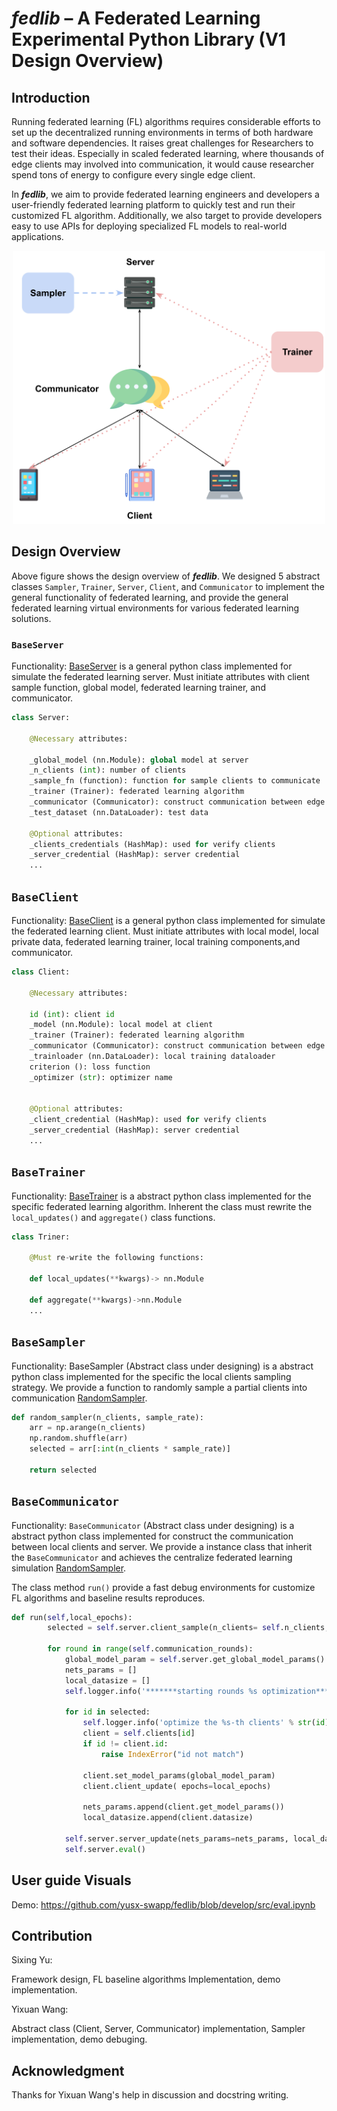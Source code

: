# ***fedlib* – A Federated Learning Experimental Python Library (V1 Design Overview)**

## **Introduction**

Running federated learning (FL) algorithms requires considerable efforts to set up the decentralized running environments in terms of both hardware and software dependencies.
It raises great challenges for Researchers to test their ideas. Especially in scaled federated learning, where thousands of edge clients may involved into communication, it would cause researcher spend tons of energy to configure every single edge client.

In ***fedlib***, we aim to provide federated learning engineers and developers a user-friendly federated learning platform to quickly test and run their customized FL algorithm. Additionally, we also target to provide developers easy to use APIs for deploying specialized FL models to real-world applications.

<!-- TODO: add image captions -->
<p align="center">
<img src="img/overview.svg" alt="design overview" width="500"/>
</p>

## **Design Overview**

Above figure shows the design overview of ***fedlib***. We designed 5 abstract classes `Sampler`, `Trainer`, `Server`, `Client`, and `Communicator` to implement the general functionality of federated learning, and provide the general federated learning virtual environments for various federated learning solutions.

### **`BaseServer`**

Functionality: [BaseServer](../src/fedlib/lib/server.py) is a general python class implemented for simulate the federated learning server.
Must initiate attributes with client sample function, global model, federated learning trainer, and communicator.


```Python
class Server:   
   
    @Necessary attributes:
   
    _global_model (nn.Module): global model at server
    _n_clients (int): number of clients
    _sample_fn (function): function for sample clients to communicate
    _trainer (Trainer): federated learning algorithm
    _communicator (Communicator): construct communication between edge and server
    _test_dataset (nn.DataLoader): test data

    @Optional attributes:
    _clients_credentials (HashMap): used for verify clients
    _server_credential (HashMap): server credential
    ...
```

## **`BaseClient`**

Functionality: [BaseClient](../src/fedlib/lib/client.py) is a general python class implemented for simulate the federated learning client.
Must initiate attributes with local model, local private data, federated learning trainer, local training components,and communicator.

```Python
class Client:   
   
    @Necessary attributes:
   
    id (int): client id
    _model (nn.Module): local model at client
    _trainer (Trainer): federated learning algorithm
    _communicator (Communicator): construct communication between edge and server
    _trainloader (nn.DataLoader): local training dataloader
    criterion (): loss function
    _optimizer (str): optimizer name


    @Optional attributes:
    _client_credential (HashMap): used for verify clients
    _server_credential (HashMap): server credential
    ...
```

## **`BaseTrainer`**

Functionality: [BaseTrainer](../src/fedlib/lib/algo/base/BaseTrainer.py) is a abstract python class implemented for the specific federated learning algorithm.
Inherent the class must rewrite the `local_updates()` and `aggregate()`  class functions.

```Python
class Triner:   
   
    @Must re-write the following functions:
   
    def local_updates(**kwargs)-> nn.Module
    
    def aggregate(**kwargs)->nn.Module
    ...
```

## **`BaseSampler`**

Functionality: BaseSampler (Abstract class under designing) is a abstract python class implemented for the specific the local clients sampling strategy.
We provide a function to randomly sample a partial clients into communication [RandomSampler](../src/fedlib/lib/sampler/random_sample.py).

```python
def random_sampler(n_clients, sample_rate):
    arr = np.arange(n_clients)
    np.random.shuffle(arr)
    selected = arr[:int(n_clients * sample_rate)]

    return selected
```

## **`BaseCommunicator`**

Functionality: `BaseCommunicator` (Abstract class under designing) is a abstract python class implemented for construct the communication between local clients and server.
We provide a instance class that inherit the `BaseCommunicator` and achieves the centralize federated learning simulation [RandomSampler](../src/fedlib/simulator/base/BaseSimulator.py).

The class method `run()` provide a fast debug environments for customize FL algorithms and baseline results reproduces.
```Python
def run(self,local_epochs):
        selected = self.server.client_sample(n_clients= self.n_clients, sample_rate=self.sample_rate)
        
        for round in range(self.communication_rounds):
            global_model_param = self.server.get_global_model_params()
            nets_params = []
            local_datasize = []
            self.logger.info('*******starting rounds %s optimization******' % str(round+1))

            for id in selected:
                self.logger.info('optimize the %s-th clients' % str(id))
                client = self.clients[id]
                if id != client.id:
                    raise IndexError("id not match")
                
                client.set_model_params(global_model_param)
                client.client_update( epochs=local_epochs)
                
                nets_params.append(client.get_model_params())
                local_datasize.append(client.datasize)

            self.server.server_update(nets_params=nets_params, local_datasize=local_datasize,global_model_param= global_model_param)
            self.server.eval()
```

## **User guide Visuals**

Demo: https://github.com/yusx-swapp/fedlib/blob/develop/src/eval.ipynb 

## Contribution

Sixing Yu: 

Framework design, FL baseline algorithms Implementation, demo implementation. 

Yixuan Wang: 

Abstract class (Client, Server, Communicator) implementation, Sampler implementation, demo debuging.

## Acknowledgment
Thanks for Yixuan Wang's help in discussion and docstring writing. 

